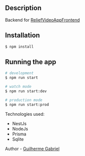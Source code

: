 
## Description

Backend for [ReliefVideoAppFrontend](https://github.com/GuilhermeGabriel/ReliefVideoAppFrontEnd)

## Installation

```bash
$ npm install
```

## Running the app

```bash
# development
$ npm run start

# watch mode
$ npm run start:dev

# production mode
$ npm run start:prod
```
Technologies used: 

- NestJs
- NodeJs
- Prisma
- Sqlite

Author - [Guilherme Gabriel](https://www.linkedin.com/in/guilhermegabr/)
